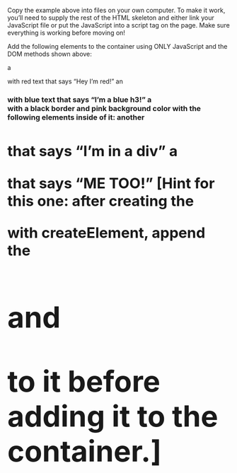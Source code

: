 <head>
  <script src="js-file.js" defer></script>
</head>

Copy the example above into files on your own computer. To make it work, you’ll need to supply the rest of the HTML skeleton and either link your JavaScript file or put the JavaScript into a script tag on the page. Make sure everything is working before moving on!

Add the following elements to the container using ONLY JavaScript and the DOM methods shown above:

a <p> with red text that says “Hey I’m red!”
an <h3> with blue text that says “I’m a blue h3!”
a <div> with a black border and pink background color with the following elements inside of it:
  another <h1> that says “I’m in a div”
  a <p> that says “ME TOO!”
    [Hint for this one: after creating the <div> with createElement, append the <h1> and <p> to it before adding it to the container.]